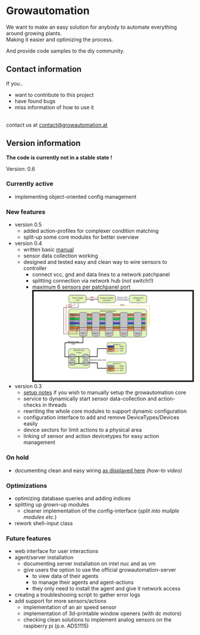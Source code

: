# Growautomation
We want to make an easy solution for anybody to automate everything around growing plants. <br />
Making it easier and optimizing the process.

And provide code samples to the diy community.

## Contact information
If you..
- want to contribute to this project
- have found bugs
- miss information of how to use it

<br> contact us at contact@growautomation.at

## Version information

__The code is currently not in a stable state !__

Version: 0.6

### Currently active
- implementing object-oriented config management

### New features
- version 0.5
    - added action-profiles for complexer condition matching
    - split-up some core modules for better overview
- version 0.4
    - written basic [manual](https://github.com/growautomation-at/controller/blob/master/manual/agent/manual.md)
    - sensor data collection working
    - designed and tested easy and clean way to wire sensors to controller
      - connect vcc, gnd and data lines to a network patchpanel
      - splitting connection via network hub (not switch!!)
      - maximum 6 sensors per patchpanel port
      <br> <img src="https://github.com/growautomation-at/controller/blob/master/manual/hardware/cable-management.png" float="middle" border="4" alt="cable management topology">
- version 0.3
    - [setup notes](https://github.com/growautomation-at/controller/blob/master/setup/setup_notes.txt) if you wish to manually setup the growautomation core
    - service to dynamically start sensor data-collection and action-checks in threads
    - rewriting the whole core modules to support dynamic configuration
    - configuration interface to add and remove DeviceTypes/Devices easily
    - device sectors for limit actions to a physical area
    - linking of sensor and action devicetypes for easy action management

### On hold 
- documenting clean and easy wiring [as displayed here](https://github.com/growautomation-at/controller/blob/master/manual/hardware/cable-management.png) _(how-to video)_

### Optimizations
- optimizing database queries and adding indices
- splitting up grown-up modules
  - cleaner implementation of the config-interface (_split into muliple modules etc._)
- rework shell-input class

### Future features
- web interface for user interactions
- agent/server installation
  - documenting server installation on intel nuc and as vm
  - give users the option to use the official growautomation-server
    - to view data of their agents
    - to manage their agents and agent-actions
    - they only need to install the agent and give it network access
- creating a troubleshooing script to gather error logs
- add support for more sensors/actions
  - implementation of an air speed sensor
  - implementation of 3d-printable window openers (with dc motors)
  - checking clean solutions to implement analog sensors on the raspberry pi (p.e. ADS1115)
  